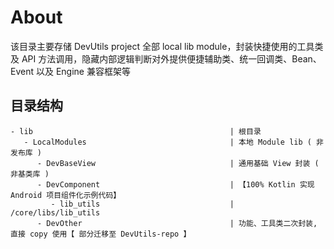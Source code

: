 # About

该目录主要存储 DevUtils project 全部 local lib module，封装快捷使用的工具类及 API 方法调用，隐藏内部逻辑判断对外提供便捷辅助类、统一回调类、Bean、Event 以及
Engine 兼容框架等

## 目录结构

```
- lib                                            | 根目录
   - LocalModules                                | 本地 Module lib ( 非发布库 )
      - DevBaseView                              | 通用基础 View 封装 ( 非基类库 )
      - DevComponent                             | 【100% Kotlin 实现 Android 项目组件化示例代码】
         - lib_utils                             | /core/libs/lib_utils
      - DevOther                                 | 功能、工具类二次封装, 直接 copy 使用【 部分迁移至 DevUtils-repo 】
```

